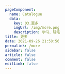 ```yaml
---
pageComponent: 
  name: Catalogue
  data: 
    key: 03.更多
    imgUrl: /img/more.png
    description: 学习、随笔
title: 更多
date: 2021-09-26 21:50:56
permalink: /more
sidebar: false
article: false
comment: false
editLink: false
---
```


